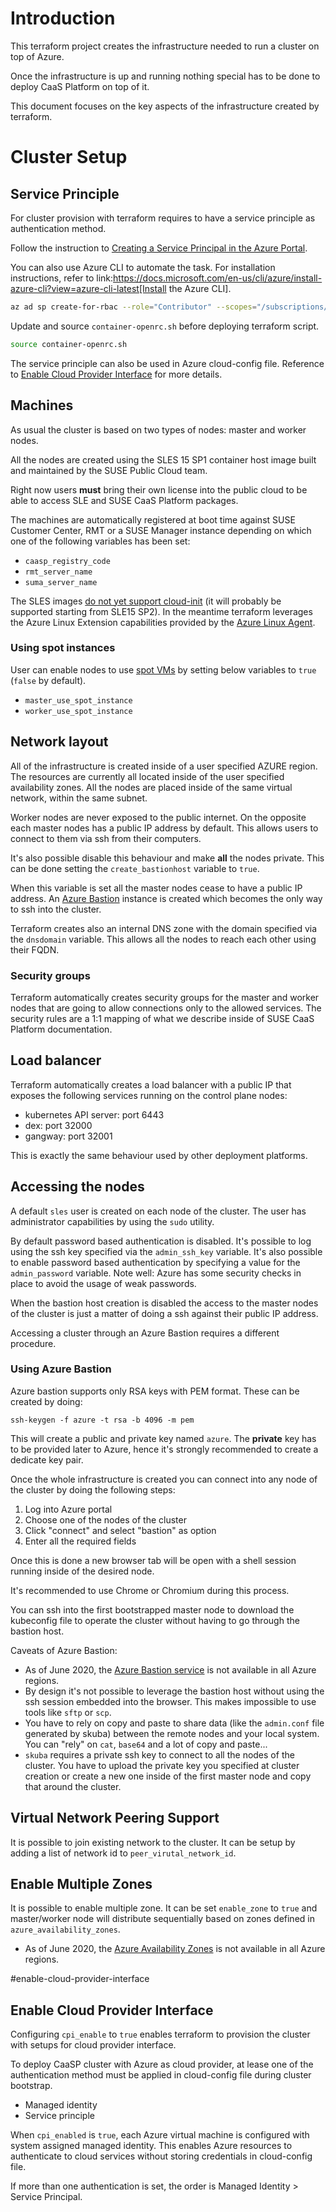 # Introduction

This terraform project creates the infrastructure needed to run a
cluster on top of Azure.

Once the infrastructure is up and running nothing special has to be done
to deploy CaaS Platform on top of it.

This document focuses on the key aspects of the infrastructure created
by terraform.

# Cluster Setup

## Service Principle

For cluster provision with terraform requires to have a service principle as authentication method.

Follow the instruction to [Creating a Service Principal in the Azure Portal](https://www.terraform.io/docs/providers/azurerm/guides/service_principal_client_secret.html#creating-a-service-principal-in-the-azure-portal).

You can also use Azure CLI to automate the task. For installation instructions, refer to link:https://docs.microsoft.com/en-us/cli/azure/install-azure-cli?view=azure-cli-latest[Install the Azure CLI].
```bash
az ad sp create-for-rbac --role="Contributor" --scopes="/subscriptions/<SUBSCRIPTION_ID>"
```

Update and source `container-openrc.sh` before deploying terraform script.
```bash
source container-openrc.sh
```

The service principle can also be used in Azure cloud-config file. Reference to [Enable Cloud Provider Interface](#enable-cloud-provider-interface) for more details.

## Machines

As usual the cluster is based on two types of nodes: master and worker nodes.

All the nodes are created using the SLES 15 SP1 container host image built
and maintained by the SUSE Public Cloud team.

Right now users **must** bring their own license into the public cloud to be
able to access SLE and SUSE CaaS Platform packages.

The machines are automatically registered at boot time against SUSE Customer
Center, RMT or a SUSE Manager instance depending on which one of the following
variables has been set:

  * `caasp_registry_code`
  * `rmt_server_name`
  * `suma_server_name`

The SLES images [do not yet support cloud-init](https://docs.microsoft.com/en-us/azure/virtual-machines/linux/using-cloud-init)
(it will probably be supported starting from SLE15 SP2). In the meantime
terraform leverages the Azure Linux Extension capabilities provided by
the [Azure Linux Agent](https://docs.microsoft.com/en-us/azure/virtual-machines/extensions/agent-linux).

### Using spot instances

User can enable nodes to use [spot VMs](https://docs.microsoft.com/en-us/azure/virtual-machines/windows/spot-vms) by setting below variables to `true` (`false` by default).

  * `master_use_spot_instance`
  * `worker_use_spot_instance`

## Network layout

All of the infrastructure is created inside of a user specified AZURE region.
The resources are currently all located inside of the user specified availability
zones. All the nodes are placed inside of the same virtual network, within the same
subnet.

Worker nodes are never exposed to the public internet. On the opposite
each master nodes has a public IP address by default. This allows users to
connect to them via ssh from their computers.

It's also possible disable this behaviour and make **all** the nodes private.
This can be done setting the `create_bastionhost` variable to `true`.

When this variable is set all the master nodes cease to have a public IP address.
An [Azure Bastion](https://docs.microsoft.com/en-us/azure/bastion/bastion-overview)
instance is created which becomes the only way to ssh into the cluster.

Terraform creates also an internal DNS zone with the domain specified via the
`dnsdomain` variable. This allows all the nodes to reach each other using
their FQDN.

### Security groups

Terraform automatically creates security groups for the master and worker nodes
that are going to allow connections only to the allowed services. The security
rules are a 1:1 mapping of what we describe inside of SUSE CaaS Platform
documentation.

## Load balancer

Terraform automatically creates a load balancer with a public IP that exposes
the following services running on the control plane nodes:

  * kubernetes API server: port 6443
  * dex: port 32000
  * gangway: port 32001

This is exactly the same behaviour used by other deployment platforms.

## Accessing the nodes

A default `sles` user is created on each node of the cluster. The user has
administrator capabilities by using the `sudo` utility.

By default password based authentication is disabled. It's possible to log
using the ssh key specified via the `admin_ssh_key` variable.
It's also possible to enable password based authentication by specifying a
value for the `admin_password` variable. Note well: Azure has some security
checks in place to avoid the usage of weak passwords.

When the bastion host creation is disabled the access to the master nodes of
the cluster is just a matter of doing a ssh against their public IP address.

Accessing a cluster through an Azure Bastion requires a different procedure.

### Using Azure Bastion

Azure bastion supports only RSA keys with PEM format. These can be created by
doing:

```
ssh-keygen -f azure -t rsa -b 4096 -m pem
```

This will create a public and private key named `azure`. The **private** key has
to be provided later to Azure, hence it's strongly recommended to create
a dedicate key pair.

Once the whole infrastructure is created you can connect into any node of the
cluster by doing the following steps:

  1. Log into Azure portal
  2. Choose one of the nodes of the cluster
  3. Click "connect" and select "bastion" as option
  4. Enter all the required fields

Once this is done a new browser tab will be open with a shell session running
inside of the desired node.

It's recommended to use Chrome or Chromium during this process.

You can ssh into the first bootstrapped master node to download the kubeconfig 
file to operate the cluster without having to go through the bastion host.

Caveats of Azure Bastion:

  * As of June 2020, the [Azure Bastion service](https://docs.microsoft.com/en-us/azure/bastion/bastion-overview#regions) is not available in all Azure regions.
  * By design it's not possible to leverage the bastion host without using the
    ssh session embedded into the browser. This makes impossible to use tools like
    `sftp` or `scp`.
  * You have to rely on copy and paste to share data (like the `admin.conf` file
    generated by skuba) between the remote nodes and your local system.
    You can "rely" on `cat`, `base64` and a lot of copy and paste...
  * `skuba` requires a private ssh key to connect to all the nodes of the cluster.
    You have to upload the private key you specified at cluster creation
    or create a new one inside of the first master node and copy that
    around the cluster.

## Virtual Network Peering Support

It is possible to join existing network to the cluster.  It can be setup by adding a list of network id to `peer_virutal_network_id`.

## Enable Multiple Zones

It is possible to enable multiple zone.  It can be set `enable_zone` to `true` and master/worker node will distribute sequentially based on zones defined in `azure_availability_zones`.

  * As of June 2020, the [Azure Availability Zones](https://docs.microsoft.com/en-us/azure/availability-zones/az-region) is not available in all Azure regions.

#enable-cloud-provider-interface
## Enable Cloud Provider Interface

Configuring `cpi_enable` to `true` enables terraform to provision the cluster with setups for cloud provider interface.

To deploy CaaSP cluster with Azure as cloud provider, at lease one of the authentication method must be applied in cloud-config file during cluster bootstrap.

* Managed identity
* Service principle

When `cpi_enabled` is `true`, each Azure virtual machine is configured with system assigned managed identity. This enables Azure resources to authenticate to cloud services without storing credentials in cloud-config file.

If more than one authentication is set, the order is Managed Identity > Service Principal.
